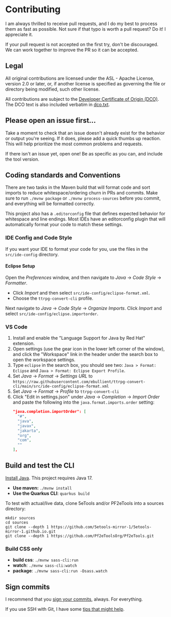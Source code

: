 # Contributing

I am always thrilled to receive pull requests, and I do my best to process them as fast as possible. Not sure if that typo is worth a pull request? Do it! I appreciate it.

If your pull request is not accepted on the first try, don't be discouraged. We can work together to improve the PR so it can be accepted.

## Legal

All original contributions are licensed under the ASL - Apache License, version 2.0 or later, or, if another license is specified as governing the file or directory being modified, such other license.

All contributions are subject to the [Developer Certificate of Origin (DCO)](https://developercertificate.org/). The DCO text is also included verbatim in [dco.txt](dco.txt).

## Please open an issue first...

Take a moment to check that an issue doesn't already exist for the behavior or output you're seeing. 
If it does, please add a quick thumbs up reaction. 
This will help prioritize the most common problems and requests.

If there isn't an issue yet, open one! Be as specific as you can, and include the tool version.

## Coding standards and Conventions

There are two tasks in the Maven build that will format code and sort imports to reduce whitespace/ordering churn in PRs and commits.
Make sure to run `./mvnw package` or `./mvnw process-sources` before you commit, and everything will be formatted correctly.

This project also has a `.editorconfig` file that defines expected behavior for whitespace and line endings.
Most IDEs have an editorconfig plugin that will automatically format your code to match these settings.

### IDE Config and Code Style

If you want your IDE to format your code for you, use the files in the `src/ide-config` directory.

#### Eclipse Setup

Open the *Preferences* window, and then navigate to _Java_ -> _Code Style_ -> _Formatter_. 

- Click _Import_ and then select `src/ide-config/eclipse-format.xml`.
- Choose the `ttrpg-convert-cli` profile.

Next navigate to _Java_ -> _Code Style_ -> _Organize Imports_. Click _Import_ and select `src/ide-config/eclipse.importorder`.

### VS Code

1. Install and enable the "Language Support for Java by Red Hat" extension.
2. Open settings (use the gear icon in the lower left corner of the window), and click the "Workspace" link in the header under the search box to open the workspace settings.
3. Type `eclipse` in the search box, you should see two: `Java > Format: Eclipse` and `Java > Format: Eclipse Export Profile`. 
4. Set _Java_ -> _Format_ -> _Settings URL_ to `https://raw.githubusercontent.com/ebullient/ttrpg-convert-cli/main/src/ide-config/eclipse-format.xml`
5. Set _Java_ -> _Format_ -> _Profile_ to `ttrpg-convert-cli`
6. Click "Edit in settings.json" under _Java_ -> _Completion_ -> _Import Order_ and paste the following into the `java.format.imports.order` setting:
    ```json
    "java.completion.importOrder": [
      "#",
      "java",
      "javax",
      "jakarta",
      "org",
      "com",
      ""
    ],
    ```

## Build and test the CLI

[Install Java](https://adoptium.net/installation/). This project requires Java 17.

- **Use maven:** `./mvnw install`
- **Use the Quarkus CLI**: `quarkus build`

To test with actual/live data, clone 5eTools and/or PF2eTools into a sources directory: 

```
mkdir sources
cd sources
git clone --depth 1 https://github.com/5etools-mirror-1/5etools-mirror-1.github.io.git
git clone --depth 1 https://github.com/Pf2eToolsOrg/Pf2eTools.git
```

### Build CSS only

- **build css**: `./mvnw sass-cli:run`
- **watch**: `./mvnw sass-cli:watch`
- **package**: `./mvnw sass-cli:run -Dsass.watch`

## Sign commits

I recommend that you [sign your commits](https://docs.github.com/en/authentication/managing-commit-signature-verification/signing-commits), always. For everything.

If you use SSH with Git, I have some [tips that might help](https://www.ebullient.dev/2022/10/12/signing-git-commits.html).

